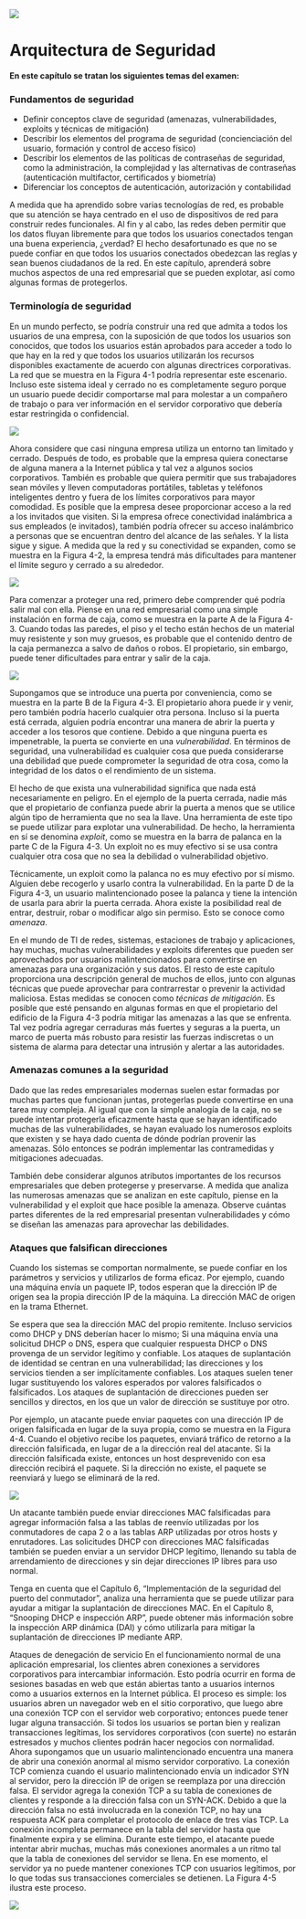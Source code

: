 ![](img/switch-1.png)

# Arquitectura de Seguridad

**En este capítulo se tratan los siguientes temas del examen:**
### Fundamentos de seguridad

- Definir conceptos clave de seguridad (amenazas, vulnerabilidades, exploits y técnicas de mitigación)
- Describir los elementos del programa de seguridad (concienciación del usuario, formación y control de acceso físico)
- Describir los elementos de las políticas de contraseñas de seguridad, como la administración, la complejidad y las alternativas de contraseñas (autenticación multifactor, certificados y biometría)
- Diferenciar los conceptos de autenticación, autorización y contabilidad

A medida que ha aprendido sobre varias tecnologías de red, es probable que su atención se haya centrado en el uso de dispositivos de red para construir redes funcionales. Al fin y al cabo, las redes deben permitir que los datos fluyan libremente para que todos los usuarios conectados tengan una buena experiencia, ¿verdad? El hecho desafortunado es que no se puede confiar en que todos los usuarios conectados obedezcan las reglas y sean buenos ciudadanos de la red. En este capítulo, aprenderá sobre muchos aspectos de una red empresarial que se pueden explotar, así como algunas formas de protegerlos.

### Terminología de seguridad

En un mundo perfecto, se podría construir una red que admita a todos los usuarios de una empresa, con la suposición de que todos los usuarios son conocidos, que todos los usuarios están aprobados para acceder a todo lo que hay en la red y que todos los usuarios utilizarán los recursos disponibles exactamente de acuerdo con algunas directrices corporativas. La red que se muestra en la Figura 4-1 podría representar este escenario. Incluso este sistema ideal y cerrado no es completamente seguro porque un usuario puede decidir comportarse mal para molestar a un compañero de trabajo o para ver información en el servidor corporativo que debería estar restringida o confidencial.

![](img/4.1.png)
  
Ahora considere que casi ninguna empresa utiliza un entorno tan limitado y cerrado. Después de todo, es probable que la empresa quiera conectarse de alguna manera a la Internet pública y tal vez a algunos socios corporativos. También es probable que quiera permitir que sus trabajadores sean móviles y lleven computadoras portátiles, tabletas y teléfonos inteligentes dentro y fuera de los límites corporativos para mayor comodidad. Es posible que la empresa desee proporcionar acceso a la red a los invitados que visiten. Si la empresa ofrece conectividad inalámbrica a sus empleados (e invitados), también podría ofrecer su acceso inalámbrico a personas que se encuentran dentro del alcance de las señales. Y la lista sigue y sigue. A medida que la red y su conectividad se expanden, como se muestra en la Figura 4-2, la empresa tendrá más dificultades para mantener el límite seguro y cerrado a su alrededor.

![](img/4.2.png)

Para comenzar a proteger una red, primero debe comprender qué podría salir mal con ella.
Piense en una red empresarial como una simple instalación en forma de caja, como se muestra en la parte A de la Figura 4-3. Cuando todas las paredes, el piso y el techo están hechos de un material muy resistente y son muy gruesos, es probable que el contenido dentro de la caja permanezca a salvo de daños o robos. El propietario, sin embargo, puede tener dificultades para entrar y salir de la caja.

![](img/4.3.png)

Supongamos que se introduce una puerta por conveniencia, como se muestra en la parte B de la Figura 4-3. El propietario ahora puede ir y venir, pero también podría hacerlo cualquier otra persona. Incluso si la puerta está cerrada, alguien podría encontrar una manera de abrir la puerta y acceder a los tesoros que contiene. Debido a que ninguna puerta es impenetrable, la puerta se convierte en una _vulnerabilidad_. En términos de seguridad, una vulnerabilidad es cualquier cosa que pueda considerarse una debilidad que puede comprometer la seguridad de otra cosa, como la integridad de los datos o el rendimiento de un sistema.

El hecho de que exista una vulnerabilidad significa que nada está necesariamente en peligro. En el ejemplo de la puerta cerrada, nadie más que el propietario de confianza puede abrir la puerta a menos que se utilice algún tipo de herramienta que no sea la llave. Una herramienta de este tipo se puede utilizar para explotar una vulnerabilidad. De hecho, la herramienta en sí se denomina _exploit_, como se muestra en la barra de palanca en la parte C de la Figura 4-3. Un exploit no es muy efectivo si se usa contra cualquier otra cosa que no sea la debilidad o vulnerabilidad objetivo.

Técnicamente, un exploit como la palanca no es muy efectivo por sí mismo. Alguien debe recogerlo y usarlo contra la vulnerabilidad. En la parte D de la Figura 4-3, un usuario malintencionado posee la palanca y tiene la intención de usarla para abrir la puerta cerrada. Ahora existe la posibilidad real de entrar, destruir, robar o modificar algo sin permiso. Esto se conoce como _amenaza_.

En el mundo de TI de redes, sistemas, estaciones de trabajo y aplicaciones, hay muchas, muchas vulnerabilidades y exploits diferentes que pueden ser aprovechados por usuarios malintencionados para convertirse en amenazas para una organización y sus datos. El resto de este capítulo proporciona una descripción general de muchos de ellos, junto con algunas técnicas que puede aprovechar para contrarrestar o prevenir la actividad maliciosa. Estas medidas se conocen como _técnicas de mitigación_. Es posible que esté pensando en algunas formas en que el propietario del edificio de la Figura 4-3 podría mitigar las amenazas a las que se enfrenta. Tal vez podría agregar cerraduras más fuertes y seguras a la puerta, un marco de puerta más robusto para resistir las fuerzas indiscretas o un sistema de alarma para detectar una intrusión y alertar a las autoridades.

### Amenazas comunes a la seguridad
Dado que las redes empresariales modernas suelen estar formadas por muchas partes que funcionan juntas, protegerlas puede convertirse en una tarea muy compleja. Al igual que con la simple analogía de la caja, no se puede intentar protegerla eficazmente hasta que se hayan identificado muchas de las vulnerabilidades, se hayan evaluado los numerosos exploits que existen y se haya dado cuenta de dónde podrían provenir las amenazas. Sólo entonces se podrán implementar las contramedidas y mitigaciones adecuadas.

También debe considerar algunos atributos importantes de los recursos empresariales que deben protegerse y preservarse. A medida que analiza las numerosas amenazas que se analizan en este capítulo, piense en la vulnerabilidad y el exploit que hace posible la amenaza. Observe cuántas partes diferentes de la red empresarial presentan vulnerabilidades y cómo se diseñan las amenazas para aprovechar las debilidades.

### Ataques que falsifican direcciones

Cuando los sistemas se comportan normalmente, se puede confiar en los parámetros y servicios y utilizarlos de forma eficaz. Por ejemplo, cuando una máquina envía un paquete IP, todos esperan que la dirección IP de origen sea la propia dirección IP de la máquina. La dirección MAC de origen en la trama Ethernet.

Se espera que sea la dirección MAC del propio remitente. Incluso servicios como DHCP y DNS deberían hacer lo mismo; Si una máquina envía una solicitud DHCP o DNS, espera que cualquier respuesta DHCP o DNS provenga de un servidor legítimo y confiable.
Los ataques de suplantación de identidad se centran en una vulnerabilidad; las direcciones y los servicios tienden a ser implícitamente confiables. Los ataques suelen tener lugar sustituyendo los valores esperados por valores falsificados o falsificados. Los ataques de suplantación de direcciones pueden ser sencillos y directos, en los que un valor de dirección se sustituye por otro.

Por ejemplo, un atacante puede enviar paquetes con una dirección IP de origen falsificada en lugar de la suya propia, como se muestra en la Figura 4-4. Cuando el objetivo recibe los paquetes, enviará tráfico de retorno a la dirección falsificada, en lugar de a la dirección real del atacante. Si la dirección falsificada existe, entonces un host desprevenido con esa dirección recibirá el paquete. Si la dirección no existe, el paquete se reenviará y luego se eliminará de la red.

![](img/4.4.png)

Un atacante también puede enviar direcciones MAC falsificadas para agregar información falsa a las tablas de reenvío utilizadas por los conmutadores de capa 2 o a las tablas ARP utilizadas por otros hosts y enrutadores. Las solicitudes DHCP con direcciones MAC falsificadas también se pueden enviar a un servidor DHCP legítimo, llenando su tabla de arrendamiento de direcciones y sin dejar direcciones IP libres para uso normal.

Tenga en cuenta que el Capítulo 6, “Implementación de la seguridad del puerto del conmutador”, analiza una herramienta que se puede utilizar para ayudar a mitigar la suplantación de direcciones MAC. En el Capítulo 8, “Snooping DHCP e inspección ARP”, puede obtener más información sobre la inspección ARP dinámica (DAI) y cómo utilizarla para mitigar la suplantación de direcciones IP mediante ARP.

Ataques de denegación de servicio
En el funcionamiento normal de una aplicación empresarial, los clientes abren conexiones a servidores corporativos para intercambiar información. Esto podría ocurrir en forma de sesiones basadas en web que están abiertas tanto a usuarios internos como a usuarios externos en la Internet pública. El proceso es simple: los usuarios abren un navegador web en el sitio corporativo, que luego abre una conexión TCP con el servidor web corporativo; entonces puede tener lugar alguna transacción. Si todos los usuarios se portan bien y realizan transacciones legítimas, los servidores corporativos (con suerte) no estarán estresados y muchos clientes podrán hacer negocios con normalidad.
Ahora supongamos que un usuario malintencionado encuentra una manera de abrir una conexión anormal al mismo servidor corporativo. La conexión TCP comienza cuando el usuario malintencionado envía un indicador SYN al servidor, pero la dirección IP de origen se reemplaza por una dirección falsa. El servidor agrega la conexión TCP a su tabla de conexiones de clientes y responde a la dirección falsa con un SYN-ACK. Debido a que la dirección falsa no está involucrada en la conexión TCP, no hay una respuesta ACK para completar el protocolo de enlace de tres vías TCP. La conexión incompleta permanece en la tabla del servidor hasta que finalmente expira y se elimina. Durante este tiempo, el atacante puede intentar abrir muchas, muchas más conexiones anormales a un ritmo tal que la tabla de conexiones del servidor se llena. En ese momento, el servidor ya no puede mantener conexiones TCP con usuarios legítimos, por lo que todas sus transacciones comerciales se detienen. La Figura 4-5 ilustra este proceso.

![](img/4.5.png)

